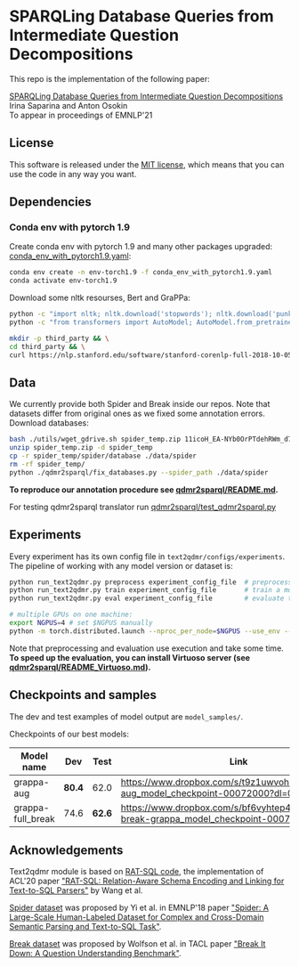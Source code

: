 # SPARQLing Database Queries from Intermediate Question Decompositions

This repo is the implementation of the following paper:

[SPARQLing Database Queries from Intermediate Question Decompositions](https://arxiv.org/pdf/2109.06162.pdf)<br>
Irina Saparina and Anton Osokin<br>
To appear in proceedings of EMNLP'21

## License
This software is released under the [MIT license](./LICENSE), which means that you can use the code in any way you want.

## Dependencies
### Conda env with pytorch 1.9
Create conda env with pytorch 1.9 and many other packages upgraded: [conda_env_with_pytorch1.9.yaml](conda_env_with_pytorch1.9.yaml):
```bash
conda env create -n env-torch1.9 -f conda_env_with_pytorch1.9.yaml
conda activate env-torch1.9
```

Download some nltk resourses, Bert and GraPPa:
``` bash
python -c "import nltk; nltk.download('stopwords'); nltk.download('punkt')"
python -c "from transformers import AutoModel; AutoModel.from_pretrained('bert-large-uncased-whole-word-masking'); AutoModel.from_pretrained('Salesforce/grappa_large_jnt')"

mkdir -p third_party && \
cd third_party && \
curl https://nlp.stanford.edu/software/stanford-corenlp-full-2018-10-05.zip | jar xv
```

## Data
We currently provide both Spider and Break inside our repos. Note that datasets differ from original ones as we fixed some annotation errors. 
Download databases:
```bash
bash ./utils/wget_gdrive.sh spider_temp.zip 11icoH_EA-NYb0OrPTdehRWm_d7-DIzWX
unzip spider_temp.zip -d spider_temp
cp -r spider_temp/spider/database ./data/spider
rm -rf spider_temp/
python ./qdmr2sparql/fix_databases.py --spider_path ./data/spider
```

**To reproduce our annotation procedure see [qdmr2sparql/README.md](qdmr2sparql/README.md).**

For testing qdmr2sparql translator run [qdmr2sparql/test_qdmr2sparql.py](qdmr2sparql/test_qdmr2sparql.py)

## Experiments
Every experiment has its own config file in `text2qdmr/configs/experiments`.
The pipeline of working with any model version or dataset is: 

``` bash
python run_text2qdmr.py preprocess experiment_config_file  # preprocess the data
python run_text2qdmr.py train experiment_config_file       # train a model
python run_text2qdmr.py eval experiment_config_file        # evaluate the results

# multiple GPUs on one machine:
export NGPUS=4 # set $NGPUS manually
python -m torch.distributed.launch --nproc_per_node=$NGPUS --use_env --master_port `./utils/get_free_port.sh`  run_text2qdmr.py train experiment_config_file
```

Note that preprocessing and evaluation use execution and take some time. **To speed up the evaluation, you can install Virtuoso server (see [qdmr2sparql/README_Virtuoso.md](qdmr2sparql/README_Virtuoso.md)).**

## Checkpoints and samples

The dev and test examples of model output are `model_samples/`.

Checkpoints of our best models:

| Model name  | Dev | Test | Link |
| ----------- | ----------- | ----------- | ----------- |
| grappa-aug        | **80.4**   | 62.0 | https://www.dropbox.com/s/t9z1uwvohuakig8/grappa-aug_model_checkpoint-00072000?dl=0 |
| grappa-full_break | 74.6   | **62.6** | https://www.dropbox.com/s/bf6vyhtep4knmm7/full-break-grappa_model_checkpoint-00075000?dl=0 |

## Acknowledgements
Text2qdmr module is based on [RAT-SQL code](https://github.com/microsoft/rat-sql), the implementation of ACL'20 paper ["RAT-SQL: Relation-Aware Schema Encoding and Linking for Text-to-SQL Parsers"](https://arxiv.org/abs/1911.04942v5) by Wang et al.

[Spider dataset](https://yale-lily.github.io/spider) was proposed by Yi et al. in EMNLP'18 paper ["Spider: A Large-Scale Human-Labeled Dataset for Complex and Cross-Domain Semantic Parsing and Text-to-SQL Task"](https://arxiv.org/abs/1809.08887v5).

[Break dataset](https://allenai.github.io/Break/) was proposed by Wolfson et al. in TACL paper ["Break It Down: A Question Understanding Benchmark"](https://arxiv.org/abs/2001.11770v1).
